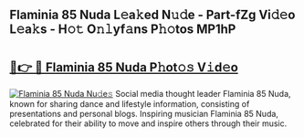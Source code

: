 ## Flaminia 85 Nuda L𝚎a𝚔ed N𝚞𝚍e - Part-fZg Vi𝚍𝚎o L𝚎a𝚔s - H𝚘𝚝 O𝚗𝚕yf𝚊ns P𝚑𝚘tos MP1hP

# <h2><a href="http://kf1b6s6.oniu.top/?m=Flaminia+85+Nuda">🔗👉 🔴 Flaminia 85 Nuda P𝚑ot𝚘𝚜 V𝚒d𝚎o</a></h2>

[![Flaminia 85 Nuda Nu𝚍e𝚜](https://i.imgur.com/0qMVB7G.gif)](http://kf1b6s6.oniu.top/?m=Flaminia+85+Nuda)
Social media thought leader Flaminia 85 Nuda, known for sharing dance and lifestyle information, consisting of presentations and personal blogs. Inspiring musician Flaminia 85 Nuda, celebrated for their ability to move and inspire others through their music.  
